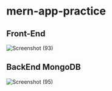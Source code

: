 ﻿# mern-app-practice
## Front-End 
![Screenshot (93)](https://user-images.githubusercontent.com/52722189/147296672-c60407f2-d7c9-4cef-a8e1-56985c895c33.png)
## BackEnd MongoDB
![Screenshot (95)](https://user-images.githubusercontent.com/52722189/147296723-6de37145-b8ee-4b71-b6e6-5960272cd7af.png)

